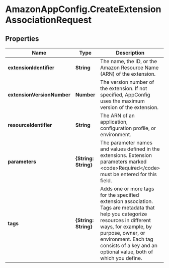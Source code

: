 # AmazonAppConfig.CreateExtensionAssociationRequest

## Properties

Name | Type | Description | Notes
------------ | ------------- | ------------- | -------------
**extensionIdentifier** | **String** | The name, the ID, or the Amazon Resource Name (ARN) of the extension. | 
**extensionVersionNumber** | **Number** | The version number of the extension. If not specified, AppConfig uses the maximum version of the extension. | [optional] 
**resourceIdentifier** | **String** | The ARN of an application, configuration profile, or environment. | 
**parameters** | **{String: String}** | The parameter names and values defined in the extensions. Extension parameters marked &lt;code&gt;Required&lt;/code&gt; must be entered for this field. | [optional] 
**tags** | **{String: String}** | Adds one or more tags for the specified extension association. Tags are metadata that help you categorize resources in different ways, for example, by purpose, owner, or environment. Each tag consists of a key and an optional value, both of which you define.  | [optional] 


